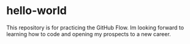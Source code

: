 # hello-world
This repository is for practicing the GitHub Flow.
Im looking forward to learning how to code and opening my prospects to a new career.
